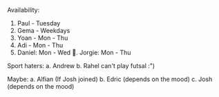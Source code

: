 Availability:
1. Paul - Tuesday
2. Gema - Weekdays
3. Yoan - Mon - Thu
4. Adi - Mon - Thu
5. Daniel: Mon - Wed
🌝. Jorgie: Mon - Thu

Sport haters:
a. Andrew
b. Rahel can't play futsal :")

Maybe:
a. Alfian (If Josh joined)
b. Edric (depends on the mood)
c. Josh (depends on the mood)
